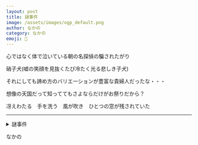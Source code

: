 ```yaml
---
layout: post
title: 謎事件
image: /assets/images/ogp_default.png
author: なかの
category: なかの
emoji: 🐢
---
```


<div class="tanka-area"><div class="tanka">
<p>心ではなく体で泣いている朝の名探偵の騙されたがり</p>
<p>硝子犬(嘘の笑顔を見抜くたび冷たく光る悲しき子犬)</p>
<p>それにしても諦め方のバリエーションが豊富な貴婦人だったな・・・</p>
<p>想像の天国だって知っててもさよならだけがお祭りだから？</p>
<p>冴えわたる　手を洗う　風が吹き　ひとつの窓が残されていた</p></div></div>

---

<details><summary>謎事件</summary>
心ではなく体で泣いている朝の名探偵の騙されたがり<br />
硝子犬(嘘の笑顔を見抜くたび冷たく光る悲しき子犬)<br />
それにしても諦め方のバリエーションが豊富な貴婦人だったな・・・<br />
想像の天国だって知っててもさよならだけがお祭りだから？<br />
冴えわたる　手を洗う　風が吹き　ひとつの窓が残されていた<br />
<br />
</details>

なかの
